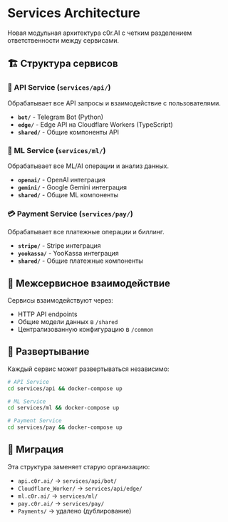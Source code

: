 # Services Architecture

Новая модульная архитектура c0r.AI с четким разделением ответственности между сервисами.

## 🏗️ Структура сервисов

### 📡 API Service (`services/api/`)
Обрабатывает все API запросы и взаимодействие с пользователями.

- **`bot/`** - Telegram Bot (Python)
- **`edge/`** - Edge API на Cloudflare Workers (TypeScript)
- **`shared/`** - Общие компоненты API

### 🤖 ML Service (`services/ml/`)
Обрабатывает все ML/AI операции и анализ данных.

- **`openai/`** - OpenAI интеграция
- **`gemini/`** - Google Gemini интеграция
- **`shared/`** - Общие ML компоненты

### 💳 Payment Service (`services/pay/`)
Обрабатывает все платежные операции и биллинг.

- **`stripe/`** - Stripe интеграция
- **`yookassa/`** - YooKassa интеграция
- **`shared/`** - Общие платежные компоненты

## 🔗 Межсервисное взаимодействие

Сервисы взаимодействуют через:
- HTTP API endpoints
- Общие модели данных в `/shared`
- Централизованную конфигурацию в `/common`

## 🚀 Развертывание

Каждый сервис может развертываться независимо:
```bash
# API Service
cd services/api && docker-compose up

# ML Service  
cd services/ml && docker-compose up

# Payment Service
cd services/pay && docker-compose up
```

## 📝 Миграция

Эта структура заменяет старую организацию:
- `api.c0r.ai/` → `services/api/bot/`
- `Cloudflare_Worker/` → `services/api/edge/`
- `ml.c0r.ai/` → `services/ml/`
- `pay.c0r.ai/` → `services/pay/`
- `Payments/` → удалено (дублирование)